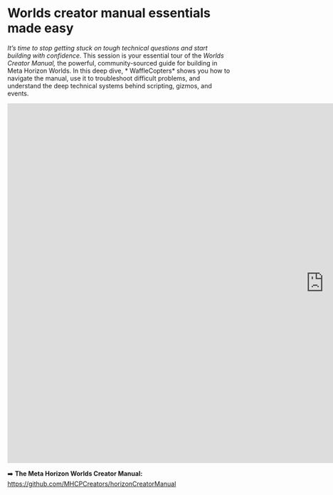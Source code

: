 # Worlds creator manual essentials made easy
*It’s time to stop getting stuck on tough technical questions and start building with confidence.* This session is your essential tour of the *Worlds Creator Manual,* the powerful, community-sourced guide for building in Meta Horizon Worlds. In this deep dive, * WaffleCopters* shows you how to navigate the manual, use it to troubleshoot difficult problems, and understand the deep technical systems behind scripting, gizmos, and events.

<iframe width="1421" height="808" src="https://www.youtube.com/embed/MqPOoDBY2S8" title="Worlds Creator Manual Essentials Made Easy" frameborder="0" allow="accelerometer; autoplay; clipboard-write; encrypted-media; gyroscope; picture-in-picture; web-share" referrerpolicy="strict-origin-when-cross-origin" allowfullscreen></iframe>

➡️ **The Meta Horizon Worlds Creator Manual:** https://github.com/MHCPCreators/horizonCreatorManual